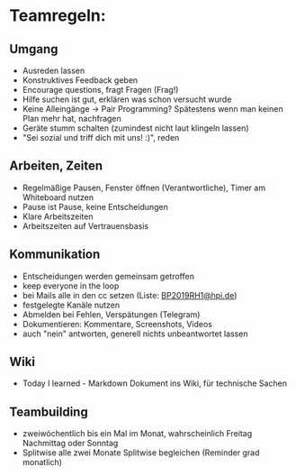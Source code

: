 # Teamregeln:

## Umgang
- Ausreden lassen
- Konstruktives Feedback geben
- Encourage questions, fragt Fragen (Frag!)
- Hilfe suchen ist gut, erklären was schon versucht wurde
- Keine Alleingänge -> Pair Programming? Spätestens wenn man keinen Plan mehr hat, nachfragen
- Geräte stumm schalten (zumindest nicht laut klingeln lassen)
- "Sei sozial und triff dich mit uns! :)", reden

## Arbeiten, Zeiten
- Regelmäßige Pausen, Fenster öffnen (Verantwortliche), Timer am Whiteboard nutzen
- Pause ist Pause, keine Entscheidungen
- Klare Arbeitszeiten
- Arbeitszeiten auf Vertrauensbasis

## Kommunikation
- Entscheidungen werden gemeinsam getroffen
- keep everyone in the loop
- bei Mails alle in den cc setzen (Liste: BP2019RH1@hpi.de)
- festgelegte Kanäle nutzen
- Abmelden bei Fehlen, Verspätungen (Telegram)
- Dokumentieren: Kommentare, Screenshots, Videos
- auch "nein" antworten, generell nichts unbeantwortet lassen

## Wiki
- Today I learned - Markdown Dokument ins Wiki, für technische Sachen

## Teambuilding
- zweiwöchentlich bis ein Mal im Monat, wahrscheinlich Freitag Nachmittag oder Sonntag
- Splitwise alle zwei Monate Splitwise begleichen (Reminder grad monatlich)
